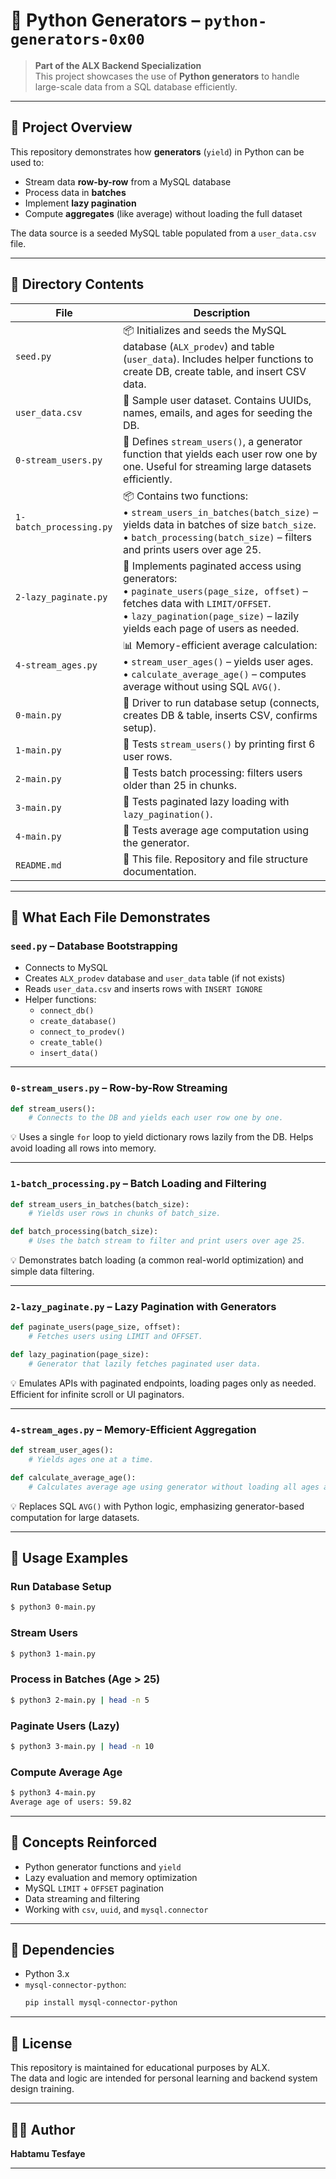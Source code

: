 # 🧠 Python Generators – `python-generators-0x00`

> **Part of the ALX Backend Specialization**  
> This project showcases the use of **Python generators** to handle large-scale data from a SQL database efficiently.

---

## 📁 Project Overview

This repository demonstrates how **generators** (`yield`) in Python can be used to:

- Stream data **row-by-row** from a MySQL database
- Process data in **batches**
- Implement **lazy pagination**
- Compute **aggregates** (like average) without loading the full dataset

The data source is a seeded MySQL table populated from a `user_data.csv` file.

---

## 📂 Directory Contents

| File | Description |
|------|-------------|
| `seed.py` | 📦 Initializes and seeds the MySQL database (`ALX_prodev`) and table (`user_data`). Includes helper functions to create DB, create table, and insert CSV data. |
| `user_data.csv` | 📄 Sample user dataset. Contains UUIDs, names, emails, and ages for seeding the DB. |
| `0-stream_users.py` | 🔁 Defines `stream_users()`, a generator function that yields each user row one by one. Useful for streaming large datasets efficiently. |
| `1-batch_processing.py` | 📦 Contains two functions:<br>• `stream_users_in_batches(batch_size)` – yields data in batches of size `batch_size`.<br>• `batch_processing(batch_size)` – filters and prints users over age 25. |
| `2-lazy_paginate.py` | 📄 Implements paginated access using generators:<br>• `paginate_users(page_size, offset)` – fetches data with `LIMIT/OFFSET`.<br>• `lazy_pagination(page_size)` – lazily yields each page of users as needed. |
| `4-stream_ages.py` | 📊 Memory-efficient average calculation:<br>• `stream_user_ages()` – yields user ages.<br>• `calculate_average_age()` – computes average without using SQL `AVG()`. |
| `0-main.py` | 🧪 Driver to run database setup (connects, creates DB & table, inserts CSV, confirms setup). |
| `1-main.py` | 🧪 Tests `stream_users()` by printing first 6 user rows. |
| `2-main.py` | 🧪 Tests batch processing: filters users older than 25 in chunks. |
| `3-main.py` | 🧪 Tests paginated lazy loading with `lazy_pagination()`. |
| `4-main.py` | 🧪 Tests average age computation using the generator. |
| `README.md` | 📘 This file. Repository and file structure documentation. |

---

## 🧪 What Each File Demonstrates

### `seed.py` – Database Bootstrapping

- Connects to MySQL
- Creates `ALX_prodev` database and `user_data` table (if not exists)
- Reads `user_data.csv` and inserts rows with `INSERT IGNORE`
- Helper functions:
  - `connect_db()`
  - `create_database()`
  - `connect_to_prodev()`
  - `create_table()`
  - `insert_data()`

---

### `0-stream_users.py` – Row-by-Row Streaming

```python
def stream_users():
    # Connects to the DB and yields each user row one by one.
```

💡 Uses a single `for` loop to yield dictionary rows lazily from the DB. Helps avoid loading all rows into memory.

---

### `1-batch_processing.py` – Batch Loading and Filtering

```python
def stream_users_in_batches(batch_size):
    # Yields user rows in chunks of batch_size.

def batch_processing(batch_size):
    # Uses the batch stream to filter and print users over age 25.
```

💡 Demonstrates batch loading (a common real-world optimization) and simple data filtering.

---

### `2-lazy_paginate.py` – Lazy Pagination with Generators

```python
def paginate_users(page_size, offset):
    # Fetches users using LIMIT and OFFSET.

def lazy_pagination(page_size):
    # Generator that lazily fetches paginated user data.
```

💡 Emulates APIs with paginated endpoints, loading pages only as needed. Efficient for infinite scroll or UI paginators.

---

### `4-stream_ages.py` – Memory-Efficient Aggregation

```python
def stream_user_ages():
    # Yields ages one at a time.

def calculate_average_age():
    # Calculates average age using generator without loading all ages at once.
```

💡 Replaces SQL `AVG()` with Python logic, emphasizing generator-based computation for large datasets.

---

## 🧪 Usage Examples

### Run Database Setup

```bash
$ python3 0-main.py
```

### Stream Users

```bash
$ python3 1-main.py
```

### Process in Batches (Age > 25)

```bash
$ python3 2-main.py | head -n 5
```

### Paginate Users (Lazy)

```bash
$ python3 3-main.py | head -n 10
```

### Compute Average Age

```bash
$ python3 4-main.py
Average age of users: 59.82
```

---

## 🧠 Concepts Reinforced

- Python generator functions and `yield`
- Lazy evaluation and memory optimization
- MySQL `LIMIT` + `OFFSET` pagination
- Data streaming and filtering
- Working with `csv`, `uuid`, and `mysql.connector`

---

## 📎 Dependencies

- Python 3.x
- `mysql-connector-python`:
  ```bash
  pip install mysql-connector-python
  ```

---

## 🔖 License

This repository is maintained for educational purposes by ALX.  
The data and logic are intended for personal learning and backend system design training.

---

## 🙋‍♀️ Author

**Habtamu Tesfaye**  

---
